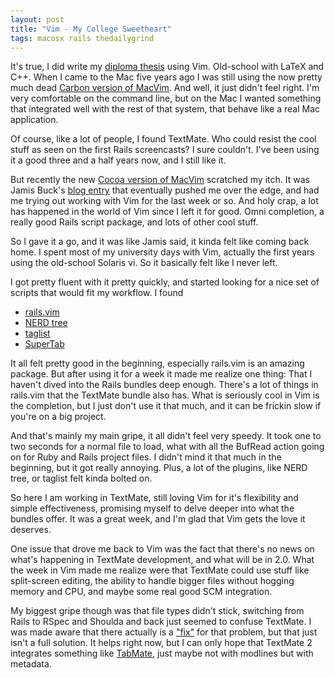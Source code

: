 ```yaml
---
layout: post
title: "Vim - My College Sweetheart"
tags: macosx rails thedailygrind
---
```

It's true, I did write my [diploma thesis](https://github.com/mattmatt/deception_toolkit/tree) using Vim. Old-school with LaTeX and C++. When I came to the Mac five years ago I was still using the now pretty much dead [Carbon version of MacVim](http://www.macvim.org). And well, it just didn't feel right. I'm very comfortable on the command line, but on the Mac I wanted something that integrated well with the rest of that system, that behave like a real Mac application.

Of course, like a lot of people, I found TextMate. Who could resist the cool stuff as seen on the first Rails screencasts? I sure couldn't. I've been using it a good three and a half years now, and I still like it.

But recently the new [Cocoa version of MacVim](http://code.google.com/p/macvim/) scratched my itch. It was Jamis Buck's [blog entry](http://weblog.jamisbuck.org/2008/10/10/coming-home-to-vim) that eventually pushed me over the edge, and had me trying out working with Vim for the last week or so. And holy crap, a lot has happened in the world of Vim since I left it for good. Omni completion, a really good Rails script package, and lots of other cool stuff.

So I gave it a go, and it was like Jamis said, it kinda felt like coming back home. I spent most of my university days with Vim, actually the first years using the old-school Solaris vi. So it basically felt like I never left.

I got pretty fluent with it pretty quickly, and started looking for a nice set of scripts that would fit my workflow. I found

 * [rails.vim](http://rails.vim.tpope.net/)
 * [NERD tree](http://www.vim.org/scripts/script.php?script_id=1658)
 * [taglist](http://www.vim.org/scripts/script.php?script_id=273)
 * [SuperTab](http://www.vim.org/scripts/script.php?script_id=1643)

It all felt pretty good in the beginning, especially rails.vim is an amazing package. But after using it for a week it made me realize one thing: That I haven't dived into the Rails bundles deep enough. There's a lot of things in rails.vim that the TextMate bundle also has. What is seriously cool in Vim is the completion, but I just don't use it that much, and it can be frickin slow if you're on a big project.

And that's mainly my main gripe, it all didn't feel very speedy. It took one to two seconds for a normal file to load, what with all the BufRead action going on for Ruby and Rails project files. I didn't mind it that much in the beginning, but it got really annoying. Plus, a lot of the plugins, like NERD tree, or taglist felt kinda bolted on. 

So here I am working in TextMate, still loving Vim for it's flexibility and simple effectiveness, promising myself to delve deeper into what the bundles offer. It was a great week, and I'm glad that Vim gets the love it deserves.

One issue that drove me back to Vim was the fact that there's no news on what's happening in TextMate development, and what will be in 2.0. What the week in Vim made me realize were that TextMate could use stuff like split-screen editing, the ability to handle bigger files without hogging memory and CPU, and maybe some real good SCM integration.

My biggest gripe though was that file types didn't stick, switching from Rails to RSpec and Shoulda and back just seemed to confuse TextMate. I was made aware that there actually is a ["fix"](http://blog.macromates.com/2007/file-type-detection-rspec-rails/) for that problem, but that just isn't a full solution. It helps right now, but I can only hope that TextMate 2 integrates something like [TabMate](http://konstochvanligasaker.se/tabmate/), just maybe not with modlines but with metadata.